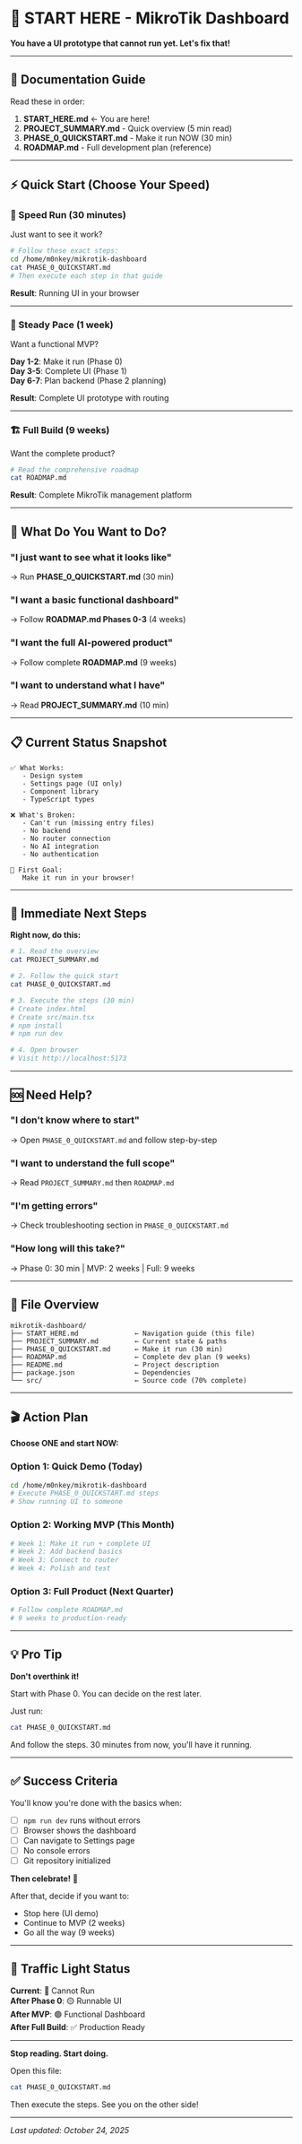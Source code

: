 # 🚀 START HERE - MikroTik Dashboard

**You have a UI prototype that cannot run yet. Let's fix that!**

---

## 📖 Documentation Guide

Read these in order:

1. **START_HERE.md** ← You are here!
2. **PROJECT_SUMMARY.md** - Quick overview (5 min read)
3. **PHASE_0_QUICKSTART.md** - Make it run NOW (30 min)
4. **ROADMAP.md** - Full development plan (reference)

---

## ⚡ Quick Start (Choose Your Speed)

### 🏃 Speed Run (30 minutes)
Just want to see it work?

```bash
# Follow these exact steps:
cd /home/m0nkey/mikrotik-dashboard
cat PHASE_0_QUICKSTART.md
# Then execute each step in that guide
```

**Result**: Running UI in your browser

---

### 🚶 Steady Pace (1 week)
Want a functional MVP?

**Day 1-2**: Make it run (Phase 0)  
**Day 3-5**: Complete UI (Phase 1)  
**Day 6-7**: Plan backend (Phase 2 planning)

**Result**: Complete UI prototype with routing

---

### 🏗️ Full Build (9 weeks)
Want the complete product?

```bash
# Read the comprehensive roadmap
cat ROADMAP.md
```

**Result**: Complete MikroTik management platform

---

## 🎯 What Do You Want to Do?

### "I just want to see what it looks like"
→ Run **PHASE_0_QUICKSTART.md** (30 min)

### "I want a basic functional dashboard"
→ Follow **ROADMAP.md Phases 0-3** (4 weeks)

### "I want the full AI-powered product"
→ Follow complete **ROADMAP.md** (9 weeks)

### "I want to understand what I have"
→ Read **PROJECT_SUMMARY.md** (10 min)

---

## 📋 Current Status Snapshot

```
✅ What Works:
   - Design system
   - Settings page (UI only)
   - Component library
   - TypeScript types

❌ What's Broken:
   - Can't run (missing entry files)
   - No backend
   - No router connection
   - No AI integration
   - No authentication

🎯 First Goal:
   Make it run in your browser!
```

---

## 🔧 Immediate Next Steps

**Right now, do this:**

```bash
# 1. Read the overview
cat PROJECT_SUMMARY.md

# 2. Follow the quick start
cat PHASE_0_QUICKSTART.md

# 3. Execute the steps (30 min)
# Create index.html
# Create src/main.tsx  
# npm install
# npm run dev

# 4. Open browser
# Visit http://localhost:5173
```

---

## 🆘 Need Help?

### "I don't know where to start"
→ Open `PHASE_0_QUICKSTART.md` and follow step-by-step

### "I want to understand the full scope"
→ Read `PROJECT_SUMMARY.md` then `ROADMAP.md`

### "I'm getting errors"
→ Check troubleshooting section in `PHASE_0_QUICKSTART.md`

### "How long will this take?"
→ Phase 0: 30 min | MVP: 2 weeks | Full: 9 weeks

---

## 📂 File Overview

```
mikrotik-dashboard/
├── START_HERE.md              ← Navigation guide (this file)
├── PROJECT_SUMMARY.md         ← Current state & paths
├── PHASE_0_QUICKSTART.md      ← Make it run (30 min)
├── ROADMAP.md                 ← Complete dev plan (9 weeks)
├── README.md                  ← Project description
├── package.json               ← Dependencies
└── src/                       ← Source code (70% complete)
```

---

## 🎬 Action Plan

**Choose ONE and start NOW:**

### Option 1: Quick Demo (Today)
```bash
cd /home/m0nkey/mikrotik-dashboard
# Execute PHASE_0_QUICKSTART.md steps
# Show running UI to someone
```

### Option 2: Working MVP (This Month)  
```bash
# Week 1: Make it run + complete UI
# Week 2: Add backend basics
# Week 3: Connect to router
# Week 4: Polish and test
```

### Option 3: Full Product (Next Quarter)
```bash
# Follow complete ROADMAP.md
# 9 weeks to production-ready
```

---

## 💡 Pro Tip

**Don't overthink it!** 

Start with Phase 0. You can decide on the rest later.

Just run:
```bash
cat PHASE_0_QUICKSTART.md
```

And follow the steps. 30 minutes from now, you'll have it running.

---

## ✅ Success Criteria

You'll know you're done with the basics when:

- [ ] `npm run dev` runs without errors
- [ ] Browser shows the dashboard
- [ ] Can navigate to Settings page
- [ ] No console errors
- [ ] Git repository initialized

**Then celebrate!** 🎉

After that, decide if you want to:
- Stop here (UI demo)
- Continue to MVP (2 weeks)
- Go all the way (9 weeks)

---

## 🚦 Traffic Light Status

**Current**: 🔴 Cannot Run  
**After Phase 0**: 🟡 Runnable UI  
**After MVP**: 🟢 Functional Dashboard  
**After Full Build**: ✅ Production Ready

---

**Stop reading. Start doing.**

Open this file:
```bash
cat PHASE_0_QUICKSTART.md
```

Then execute the steps. See you on the other side!

---

_Last updated: October 24, 2025_
